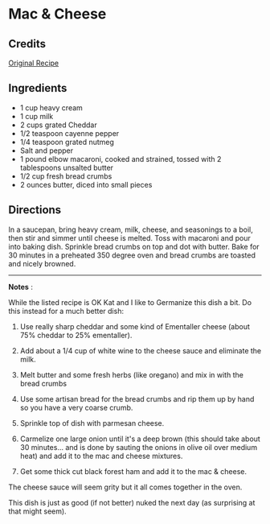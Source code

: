 # Mac & Cheese 

<!-- BEGIN content -->

## Credits

[Original Recipe](http://www.foodtv.com/foodtv/recipe/0,6255,13756,00.html "http://www.foodtv.com/foodtv/recipe/0,6255,13756,00.html")

## Ingredients

- 1 cup heavy cream
- 1 cup milk
- 2 cups grated Cheddar 
- 1/2 teaspoon cayenne pepper
- 1/4 teaspoon grated nutmeg
- Salt and pepper
- 1 pound elbow macaroni, cooked and strained, tossed with 2 tablespoons unsalted butter
- 1/2 cup fresh bread crumbs
- 2 ounces butter, diced into small pieces

## Directions

In a saucepan, bring heavy cream, milk, cheese, and seasonings to a boil, then stir and simmer until cheese is melted. Toss with macaroni and pour into baking dish. Sprinkle bread crumbs on top and dot with butter. Bake for 30 minutes in a preheated 350 degree oven and bread crumbs are toasted and nicely browned.

* * *
  

**Notes** :  
 While the listed recipe is OK Kat and I like to Germanize this dish a bit. Do this instead for a much better dish:  
 1) Use really sharp cheddar and some kind of Ementaller cheese (about 75% cheddar to 25% ementaller).   
 2) Add about a 1/4 cup of white wine to the cheese sauce and eliminate the milk.  
 3) Melt butter and some fresh herbs (like oregano) and mix in with the bread crumbs  
 4) Use some artisan bread for the bread crumbs and rip them up by hand so you have a very coarse crumb.  
 5) Sprinkle top of dish with parmesan cheese.  
 6) Carmelize one large onion until it's a deep brown (this should take about 30 minutes... and is done by sauting the onions in olive oil over medium heat) and add it to the mac and cheese mixtures.  
 7) Get some thick cut black forest ham and add it to the mac & cheese.  
  
 The cheese sauce will seem grity but it all comes together in the oven.  
  
 This dish is just as good (if not better) nuked the next day (as surprising at that might seem).

<!-- END content -->

